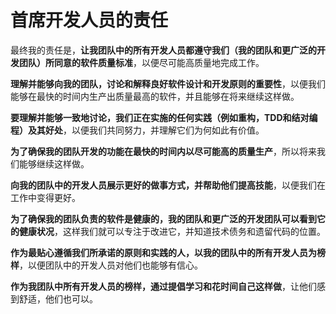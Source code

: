 # 首席开发人员的责任

最终我的责任是，**让我团队中的所有开发人员都遵守我们（我的团队和更广泛的开发团队）所同意的软件质量标准**，以便尽可能高质量地完成工作。

**理解并能够向我的团队，讨论和解释良好软件设计和开发原则的重要性**，以便我们能够在最快的时间内生产出质量最高的软件，并且能够在将来继续这样做。

**要理解并能够一致地讨论，我们正在实施的任何实践（例如重构，TDD和结对编程）及其好处**，以便我们共同努力，并理解它们为何如此有价值。

**为了确保我的团队开发的功能在最快的时间内以尽可能高的质量生产**，所以将来我们能够继续这样做。

**向我的团队中的开发人员展示更好的做事方式，并帮助他们提高技能**，以便我们在工作中变得更好。

**为了确保我的团队负责的软件是健康的，我的团队和更广泛的开发团队可以看到它的健康状况**，这样我们就可以专注于改进它，并知道技术债务和遗留代码的位置。

**作为最贴心遵循我们所承诺的原则和实践的人，以我的团队中的所有开发人员为榜样**，以便团队中的开发人员对他们也能够有信心。

**作为我团队中所有开发人员的榜样，通过提倡学习和花时间自己这样做**，让他们感到舒适，他们也可以。
